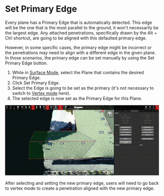 # Set Primary Edge

Every plane has a Primary Edge that is automatically detected. This edge will be the one that is the most parallel to the ground, it won't necessarily be the largest edge. Any attached penetrations, specifically drawn by the Alt + Ctrl shortcut, are going to be aligned with this defaulted primary edge.

However, in some specific cases, the primary edge might be incorrect or the penetrations may need to align with a different edge in the given plane. In those scenarios, the primary edge can be set manually by using the Set Primary Edge button.

1. While in [Surface Mode](../../../mode/surface-mode.md), select the Plane that contains the desired Primary Edge.
2. Click Set Primary Edge.
3. Select the Edge is going to be set as the primary \(it's not necessary to switch to [Vertex mode](../../../mode/vertex-mode.md) here\).
4. The selected edge is now set as the Primary Edge for this Plane.

![](../../../.gitbook/assets/setprimaryedge_proj18578_11_2018.gif)

After selecting and setting the new primary edge, users will need to go back to vertex mode to create a penetration aligned with the new primary edge.

